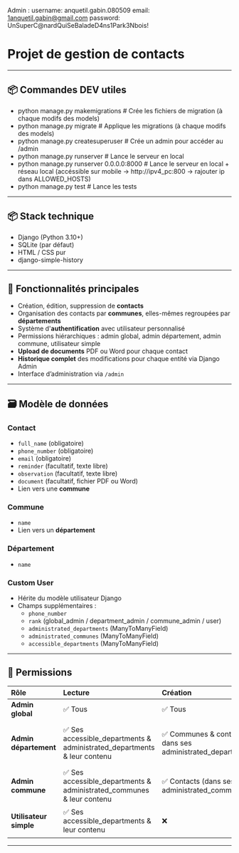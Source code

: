 Admin :
username: anquetil.gabin.080509
email: 1anquetil.gabin@gmail.com
password: UnSuperC@nardQuiSeBaladeD4ns1Park3Nbois!

# Projet de gestion de contacts

---

## 📦 Commandes DEV utiles

- python manage.py makemigrations           # Crée les fichiers de migration (à chaque modifs des models)
- python manage.py migrate                  # Applique les migrations (à chaque modifs des models)
- python manage.py createsuperuser          # Crée un admin pour accéder au /admin
- python manage.py runserver                # Lance le serveur en local
- python manage.py runserver 0.0.0.0:8000   # Lance le serveur en local + réseau local (accéssible sur mobile -> http://ipv4_pc:800 -> rajouter ip dans ALLOWED_HOSTS)
- python manage.py test                     # Lance les tests

---

## 📦 Stack technique

- Django (Python 3.10+)
- SQLite (par défaut)
- HTML / CSS pur
- django-simple-history

---

## 🧠 Fonctionnalités principales

- Création, édition, suppression de **contacts**
- Organisation des contacts par **communes**, elles-mêmes regroupées par **départements**
- Système d'**authentification** avec utilisateur personnalisé
- Permissions hiérarchiques : admin global, admin département, admin commune, utilisateur simple
- **Upload de documents** PDF ou Word pour chaque contact
- **Historique complet** des modifications pour chaque entité via Django Admin
- Interface d’administration via `/admin`

---

## 🗃️ Modèle de données

### Contact
- `full_name` (obligatoire)
- `phone_number` (obligatoire)
- `email` (obligatoire)
- `reminder` (facultatif, texte libre)
- `observation` (facultatif, texte libre)
- `document` (facultatif, fichier PDF ou Word)
- Lien vers une **commune**

### Commune
- `name`
- Lien vers un **département**

### Département
- `name`

### Custom User
- Hérite du modèle utilisateur Django
- Champs supplémentaires :
  - `phone_number`
  - `rank` (global_admin / department_admin / commune_admin / user)
  - `administrated_departments` (ManyToManyField)
  - `administrated_communes` (ManyToManyField)
  - `accessible_departments` (ManyToManyField)

---

## 🔐 Permissions

| Rôle                  | Lecture                                                                   | Création                                                     | Modification                                                                                 | Suppression                                                                                 |
|:----------------------|:--------------------------------------------------------------------------|:-------------------------------------------------------------|:---------------------------------------------------------------------------------------------|:--------------------------------------------------------------------------------------------|
| **Admin global**      | ✅ Tous                                                                  | ✅ Tous                                                      | ✅ Tous                                                                                     | ✅ Tous                                                                                     |
| **Admin département** | ✅ Ses accessible_departments & administrated_departments & leur contenu | ✅ Communes & contacts ( dans ses administrated_departments) | ✅ Communes & contacts (dans ses administrated_departments) & ses administrated_departments | ✅ Communes & contacts (dans ses administrated_departments) & ses administrated_departments |
| **Admin commune**     | ✅ Ses accessible_departments & administrated_communes & leur contenu    | ✅ Contacts (dans ses administrated_communes)                | ✅ Contacts (dans ses administrated_communes) & ses administrated_communes                  | ✅ Contacts (dans ses administrated_communes) & ses administrated_communes                  |
| **Utilisateur simple**| ✅ Ses accessible_departments & leur contenu                             | ❌                                                           | ☑️ Peut modifier observation, reminder et document des contacts                             | ❌                                                                                          |

---
